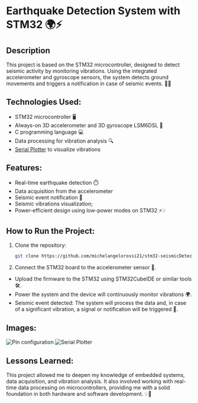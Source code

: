 # Earthquake Detection System with STM32 🌍⚡
## Description
This project is based on the STM32 microcontroller, designed to detect seismic activity by monitoring vibrations. Using the integrated accelerometer and gyroscope sensors, the system detects ground movements and triggers a notification in case of seismic events. 🚨🌐

## Technologies Used:
- STM32 microcontroller 🖥️
- Always-on 3D accelerometer and 3D gyroscope LSM6DSL 📏
- C programming language 💻
- Data processing for vibration analysis 🔍
- [Serial Plotter](https://github.com/CieNTi/serial_port_plotter) to visualize vibrations
  
## Features:
- Real-time earthquake detection ⏱️
- Data acquisition from the accelerometer 
- Seismic event notification 📲
- Seismic vibrations visualization;
- Power-efficient design using low-power modes on STM32 ⚡💡

## How to Run the Project:
1. Clone the repository:
   ```sh
   git clone https://github.com/michelangelorossi21/stm32-seismicDetector.git
   
2. Connect the STM32 board to the accelerometer sensor 🔌.
- Upload the firmware to the STM32 using STM32CubeIDE or similar tools 🛠️.
- Power the system and the device will continuously monitor vibrations 🌍.
- Seismic event detected: The system will process the data and, in case of a significant vibration, a signal or notification will be triggered 📡.

## Images:
![Pin configuration](https://github.com/michelangelorossi21/stm32-seismicDetector/blob/main/Pin%20configuration.png)
![Serial Plotter](https://github.com/michelangelorossi21/stm32-seismicDetector/blob/main/Serial%20Plotter.png)

## Lessons Learned:
This project allowed me to deepen my knowledge of embedded systems, data acquisition, and vibration analysis. It also involved working with real-time data processing on microcontrollers, providing me with a solid foundation in both hardware and software development. 💡🔧
